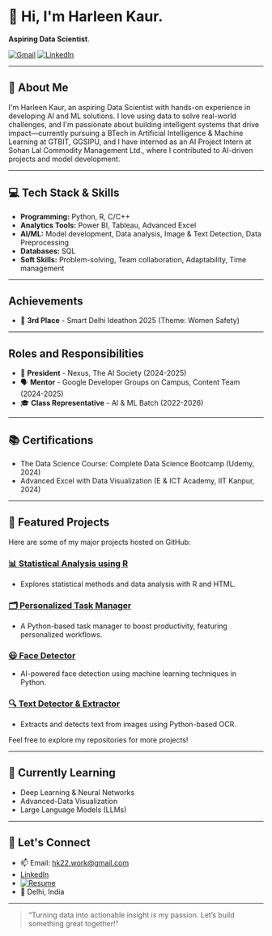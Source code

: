 # 👋 Hi, I'm Harleen Kaur. 

**Aspiring Data Scientist**.

[![Gmail](https://img.shields.io/badge/Gmail-hk22.work@gmail.com-red?style=flat-square&logo=gmail)](mailto:hk22.work@gmail.com)
[![LinkedIn](https://img.shields.io/badge/LinkedIn-Connect-blue?style=flat-square&logo=linkedin)](https://www.linkedin.com/in/harleen-kaur-b94099257/) 

---

## 🚀 About Me

I'm Harleen Kaur, an aspiring Data Scientist with hands-on experience in developing AI and ML solutions. I love using data to solve real-world challenges, and I'm passionate about building intelligent systems that drive impact—currently pursuing a BTech in Artificial Intelligence & Machine Learning at GTBIT, GGSIPU, and I have interned as an AI Project Intern at Sohan Lal Commodity Management Ltd., where I contributed to AI-driven projects and model development.

---

## 💻 Tech Stack & Skills

- **Programming:** Python, R,  C/C++
- **Analytics Tools:** Power BI, Tableau, Advanced Excel
- **AI/ML:** Model development, Data analysis, Image & Text Detection, Data Preprocessing
- **Databases:** SQL
- **Soft Skills:** Problem-solving, Team collaboration, Adaptability, Time management

---

## Achievements

- 🥉 **3rd Place** - Smart Delhi Ideathon 2025 (Theme: Women Safety)

---

## Roles and Responsibilities

- 🤝 **President** - Nexus, The AI Society (2024-2025)
- 🗣️ **Mentor** - Google Developer Groups on Campus, Content Team (2024-2025)
- 🎓 **Class Representative** - AI & ML Batch (2022-2026)

---

## 📚 Certifications

- The Data Science Course: Complete Data Science Bootcamp (Udemy, 2024)
- Advanced Excel with Data Visualization (E & ICT Academy, IIT Kanpur, 2024)

---

## 🔗 Featured Projects

Here are some of my major projects hosted on GitHub:

### [📊 Statistical Analysis using R](https://github.com/Hk-V1/Statistical-Analysis-using-R)
- Explores statistical methods and data analysis with R and HTML.

### [🗂️ Personalized Task Manager](https://github.com/Hk-V1/Personalized-Task-Manager)
- A Python-based task manager to boost productivity, featuring personalized workflows.

### [😃 Face Detector](https://github.com/Hk-V1/Face-Detector)
- AI-powered face detection using machine learning techniques in Python.

### [🔍 Text Detector & Extractor](https://github.com/Hk-V1/Text-Detector-Extractor)
- Extracts and detects text from images using Python-based OCR.

Feel free to explore my repositories for more projects!

---

## 🌱 Currently Learning

- Deep Learning & Neural Networks
- Advanced-Data Visualization
- Large Language Models (LLMs)

---

## 🤝 Let's Connect

- 📫 Email: hk22.work@gmail.com
- [LinkedIn](https://www.linkedin.com/in/harleen-kaur-b94099257/)
- [![Resume](https://img.shields.io/badge/Resume-View-blue)](https://github.com/Hk-V1/Hk-V1/raw/main/HK_Resume.pdf)
- 📍 Delhi, India

---

> “Turning data into actionable insight is my passion. Let’s build something great together!”
